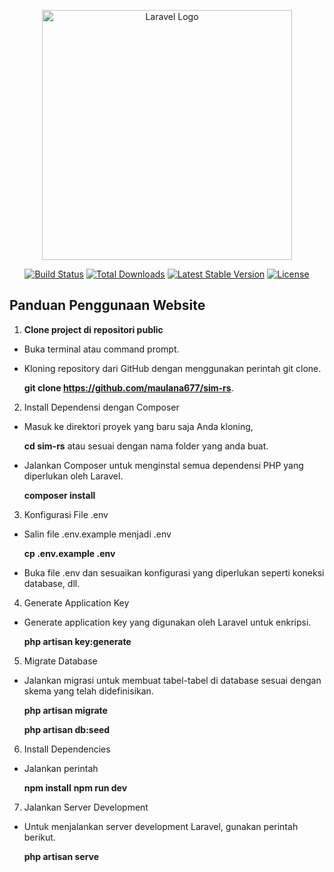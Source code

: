 <p align="center"><a href="https://laravel.com" target="_blank"><img src="https://raw.githubusercontent.com/laravel/art/master/logo-lockup/5%20SVG/2%20CMYK/1%20Full%20Color/laravel-logolockup-cmyk-red.svg" width="400" alt="Laravel Logo"></a></p>

<p align="center">
<a href="https://github.com/laravel/framework/actions"><img src="https://github.com/laravel/framework/workflows/tests/badge.svg" alt="Build Status"></a>
<a href="https://packagist.org/packages/laravel/framework"><img src="https://img.shields.io/packagist/dt/laravel/framework" alt="Total Downloads"></a>
<a href="https://packagist.org/packages/laravel/framework"><img src="https://img.shields.io/packagist/v/laravel/framework" alt="Latest Stable Version"></a>
<a href="https://packagist.org/packages/laravel/framework"><img src="https://img.shields.io/packagist/l/laravel/framework" alt="License"></a>
</p>

## Panduan Penggunaan Website

1. <b>Clone project di repositori public</b>

-   Buka terminal atau command prompt.
-   Kloning repository dari GitHub dengan menggunakan perintah git clone.

    <b>git clone https://github.com/maulana677/sim-rs</b>.

2. Install Dependensi dengan Composer

-   Masuk ke direktori proyek yang baru saja Anda kloning,

    <b>cd sim-rs</b> atau sesuai dengan nama folder yang anda buat.

-   Jalankan Composer untuk menginstal semua dependensi PHP yang diperlukan oleh Laravel.

    <b>composer install</b>

3. Konfigurasi File .env

-   Salin file .env.example menjadi .env

    <b>cp .env.example .env</b>

-   Buka file .env dan sesuaikan konfigurasi yang diperlukan seperti koneksi database, dll.

4. Generate Application Key

-   Generate application key yang digunakan oleh Laravel untuk enkripsi.

    <b>php artisan key:generate</b>

5. Migrate Database

-   Jalankan migrasi untuk membuat tabel-tabel di database sesuai dengan skema yang telah didefinisikan.

    <b>php artisan migrate</b>

    <b>php artisan db:seed</b>

6. Install Dependencies

-   Jalankan perintah

    <b>npm install</b>
    <b>npm run dev</b>

7. Jalankan Server Development

-   Untuk menjalankan server development Laravel, gunakan perintah berikut.

    <b>php artisan serve</b>
